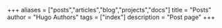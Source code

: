 +++
aliases = ["posts","articles","blog","projects","docs"]
title = "Posts"
author = "Hugo Authors"
tags = ["index"]
description = "Post page"
+++